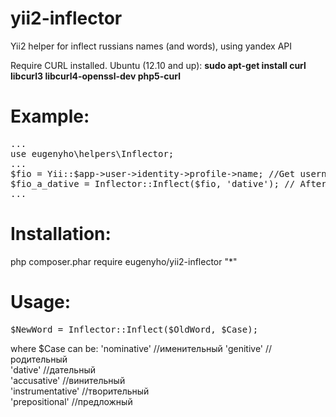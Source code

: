 # yii2-inflector
Yii2 helper for inflect russians names (and words), using yandex API

Require CURL installed.
Ubuntu (12.10 and up): <b>sudo apt-get install curl libcurl3 libcurl4-openssl-dev php5-curl</b>

# Example:
<pre>
...
use eugenyho\helpers\Inflector;
...
$fio = Yii::$app->user->identity->profile->name; //Get username Иванов Иван Иванович
$fio_a_dative = Inflector::Inflect($fio, 'dative'); // After inflect: Иванову Ивану Ивановичу
...
</pre>
    
# Installation:
php composer.phar require eugenyho/yii2-inflector "*"

# Usage:
<pre>
$NewWord = Inflector::Inflect($OldWord, $Case);
</pre>
where $Case can be:
	'nominative'        //именительный
	'genitive'          //родительный		
	'dative'            //дательный			
	'accusative'        //винительный				
	'instrumentative'   //творительный			
	'prepositional'     //предложный			
